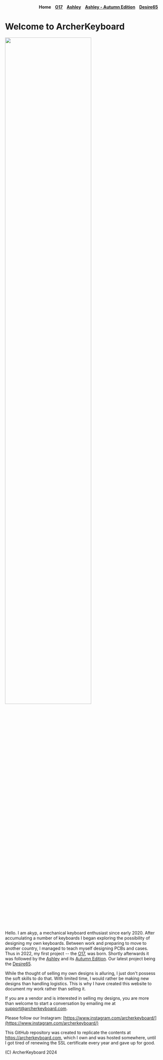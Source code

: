 <p style="text-align: right; font-weight: bold">Home&nbsp;&nbsp;&nbsp;&nbsp;<a href="./o17">O17</a>&nbsp;&nbsp;&nbsp;&nbsp;<a href="./ashley">Ashley</a>&nbsp;&nbsp;&nbsp;&nbsp;<a href="./ashley-autumn-edition">Ashley - Autumn Edition</a>&nbsp;&nbsp;&nbsp;&nbsp;<a href="./desire65">Desire65</a></p>

# Welcome to ArcherKeyboard
<a href="https://github.com/user-attachments/assets/aca50876-bc95-40af-9934-d56ca10f166c" target="_new"><img src="https://github.com/user-attachments/assets/aca50876-bc95-40af-9934-d56ca10f166c" width="75%" /></a>

Hello. I am akyp, a mechanical keyboard enthusiast since early 2020. After accumulating a number of keyboards I began exploring the possibility of designing my own keyboards. Between work and preparing to move to another country, I managed to teach myself designing PCBs and cases. Thus in 2022, my first project -- the [O17](./o17), was born. Shortly afterwards it was followed by the [Ashley](./ashley) and its [Autumn Edition](./ashley-autumn-edition). Our latest project being the [Desire65](./desire65).

While the thought of selling my own designs is alluring, I just don't possess the soft skills to do that.  With limited time, I would rather be making new designs than handling logistics.  This is why I have created this website to document my work rather than selling it.

If you are a vendor and is interested in selling my designs, you are more than welcome to start a conversation by emailing me at support@archerkeyboard.com.

Please follow our Instagram: [https://www.instagram.com/archerkeyboard/](https://www.instagram.com/archerkeyboard/)

This GitHub repository was created to replicate the contents at https://archerkeyboard.com, which I own and was hosted somewhere, until I got tired of renewing the SSL certificate every year and gave up for good.

(C) ArcherKeyboard 2024
